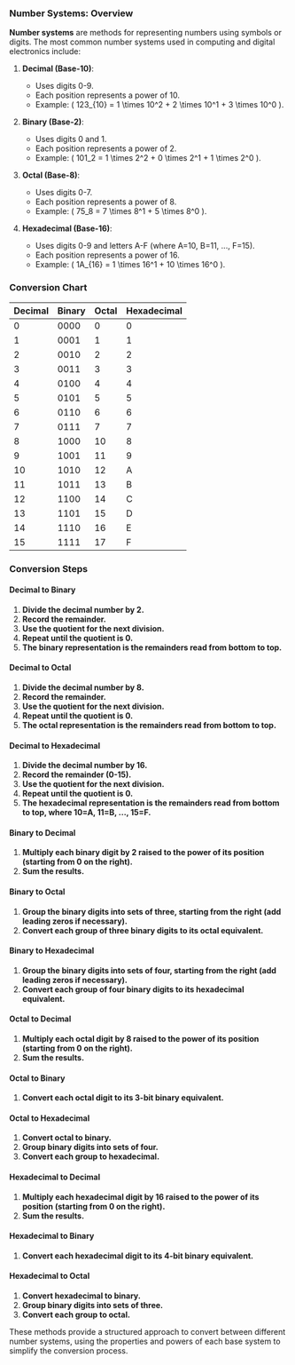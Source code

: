 ### Number Systems: Overview

**Number systems** are methods for representing numbers using symbols or digits. The most common number systems used in computing and digital electronics include:

1. **Decimal (Base-10)**:
   - Uses digits 0-9.
   - Each position represents a power of 10.
   - Example: \( 123_{10} = 1 \times 10^2 + 2 \times 10^1 + 3 \times 10^0 \).

2. **Binary (Base-2)**:
   - Uses digits 0 and 1.
   - Each position represents a power of 2.
   - Example: \( 101_2 = 1 \times 2^2 + 0 \times 2^1 + 1 \times 2^0 \).

3. **Octal (Base-8)**:
   - Uses digits 0-7.
   - Each position represents a power of 8.
   - Example: \( 75_8 = 7 \times 8^1 + 5 \times 8^0 \).

4. **Hexadecimal (Base-16)**:
   - Uses digits 0-9 and letters A-F (where A=10, B=11, ..., F=15).
   - Each position represents a power of 16.
   - Example: \( 1A_{16} = 1 \times 16^1 + 10 \times 16^0 \).

### Conversion Chart

| Decimal | Binary | Octal | Hexadecimal |
|---------|--------|-------|-------------|
| 0       | 0000   | 0     | 0           |
| 1       | 0001   | 1     | 1           |
| 2       | 0010   | 2     | 2           |
| 3       | 0011   | 3     | 3           |
| 4       | 0100   | 4     | 4           |
| 5       | 0101   | 5     | 5           |
| 6       | 0110   | 6     | 6           |
| 7       | 0111   | 7     | 7           |
| 8       | 1000   | 10    | 8           |
| 9       | 1001   | 11    | 9           |
| 10      | 1010   | 12    | A           |
| 11      | 1011   | 13    | B           |
| 12      | 1100   | 14    | C           |
| 13      | 1101   | 15    | D           |
| 14      | 1110   | 16    | E           |
| 15      | 1111   | 17    | F           |

### Conversion Steps

#### Decimal to Binary
1. **Divide the decimal number by 2.**
2. **Record the remainder.**
3. **Use the quotient for the next division.**
4. **Repeat until the quotient is 0.**
5. **The binary representation is the remainders read from bottom to top.**

#### Decimal to Octal
1. **Divide the decimal number by 8.**
2. **Record the remainder.**
3. **Use the quotient for the next division.**
4. **Repeat until the quotient is 0.**
5. **The octal representation is the remainders read from bottom to top.**

#### Decimal to Hexadecimal
1. **Divide the decimal number by 16.**
2. **Record the remainder (0-15).**
3. **Use the quotient for the next division.**
4. **Repeat until the quotient is 0.**
5. **The hexadecimal representation is the remainders read from bottom to top, where 10=A, 11=B, ..., 15=F.**

#### Binary to Decimal
1. **Multiply each binary digit by 2 raised to the power of its position (starting from 0 on the right).**
2. **Sum the results.**

#### Binary to Octal
1. **Group the binary digits into sets of three, starting from the right (add leading zeros if necessary).**
2. **Convert each group of three binary digits to its octal equivalent.**

#### Binary to Hexadecimal
1. **Group the binary digits into sets of four, starting from the right (add leading zeros if necessary).**
2. **Convert each group of four binary digits to its hexadecimal equivalent.**

#### Octal to Decimal
1. **Multiply each octal digit by 8 raised to the power of its position (starting from 0 on the right).**
2. **Sum the results.**

#### Octal to Binary
1. **Convert each octal digit to its 3-bit binary equivalent.**

#### Octal to Hexadecimal
1. **Convert octal to binary.**
2. **Group binary digits into sets of four.**
3. **Convert each group to hexadecimal.**

#### Hexadecimal to Decimal
1. **Multiply each hexadecimal digit by 16 raised to the power of its position (starting from 0 on the right).**
2. **Sum the results.**

#### Hexadecimal to Binary
1. **Convert each hexadecimal digit to its 4-bit binary equivalent.**

#### Hexadecimal to Octal
1. **Convert hexadecimal to binary.**
2. **Group binary digits into sets of three.**
3. **Convert each group to octal.**

These methods provide a structured approach to convert between different number systems, using the properties and powers of each base system to simplify the conversion process.
